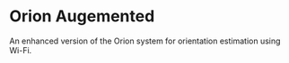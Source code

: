 # Orion Augemented 
An enhanced version of the Orion system for orientation estimation using Wi-Fi.
